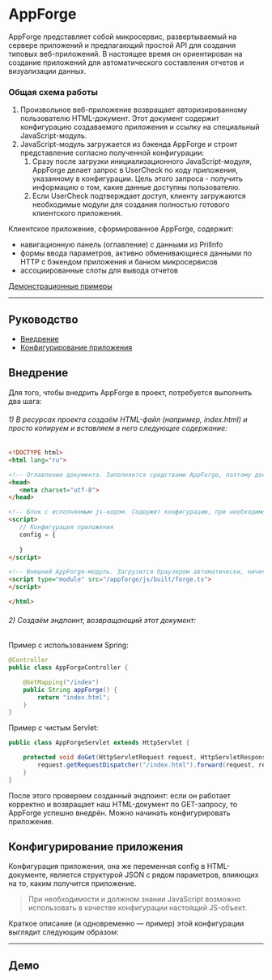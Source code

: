 # AppForge

AppForge представляет собой микросервис, развертываемый на сервере приложений и предлагающий простой API для создания типовых веб-приложений. В настоящее время он ориентирован на создание приложений для автоматического составления отчетов и визуализации данных.

### Общая схема работы

1. Произвольное веб-приложение возвращает авторизированному пользователю HTML-документ. Этот документ содержит конфигурацию создаваемого приложения и ссылку на специальный JavaScript-модуль.
2. JavaScript-модуль загружается из бэкенда AppForge и строит представление согласно полученной конфигурации:
   1. Сразу после загрузки инициализационного JavaScript-модуля, AppForge делает запрос в UserCheck по коду приложения, указанному в конфигурации. Цель этого запроса - получить информацию о том, какие данные доступны пользователю.
   2. Если UserCheck подтверждает доступ, клиенту загружаются необходимые модули для создания полностью готового клиентского приложения.

Клиентское приложение, сформированное AppForge, содержит:
- навигационную панель (оглавление) с данными из PrilInfo
- формы ввода параметров, активно обменивающиеся данными по HTTP с бэкендом приложения и банком микросервисов
- ассоциированные слоты для вывода отчетов

[Демонстрационные примеры](#demos)
___

## Руководство

- [Внедрение](#appForgeInject)
- [Конфигурирование приложения](#appConfig)

## <span id="appForgeInject">Внедрение</span>

Для того, чтобы внедрить AppForge в проект, потребуется выполнить два шага:

###### 1) В ресурсах проекта создаём HTML-файл (например, index.html) и просто копируем и вставляем в него следующее содержание:

```html
<!DOCTYPE html>
<html lang="ru">

<!-- Оглавление документа. Заполняется средствами AppForge, поэтому достаточно лишь указать кодировку -->
<head>
   <meta charset="utf-8">
</head>

<!-- Блок с исполняемым js-кодом. Содержит конфигурацию, при необходимости можно прописать дополнительные инструкции -->
<script>
   // Конфигурация приложения
   config = {
       
   } 
</script>

<!-- Внешний AppForge-модуль. Загрузится браузером автоматически, ничего дополнять здесь не потребуется -->
<script type="module" src="/appforge/js/built/forge.ts">
</script>

</html>
```


###### 2) Создаём эндпоинт, возвращающий этот документ:

Пример с использованием Spring:
```java
@Controller
public class AppForgeController {

    @GetMapping("/index")
    public String appForge() {
        return "index.html";
    }
}
```

Пример с чистым Servlet:
```java
public class AppForgeServlet extends HttpServlet {

    protected void doGet(HttpServletRequest request, HttpServletResponse response) throws ServletException, IOException {
        request.getRequestDispatcher("/index.html").forward(request, response);
    }
}
```
После этого проверяем созданный эндпоинт: если он работает корректно и возвращает наш HTML-документ по GET-запросу, то AppForge успешно внедрён. Можно начинать конфигурировать приложение.

## <span id="appConfig">Конфигурирование приложения</span>

Конфигурация приложения, она же переменная config в HTML-документе, является структурой JSON с рядом параметров, влияющих на то, каким получится приложение.
> При необходимости и должном знании JavaScript возможно использовать в качестве конфигурации настоящий JS-объект.

Краткое описание (и одновременно — пример) этой конфигурации выглядит следующим образом:


___
## <span id="demos">Демо</span>